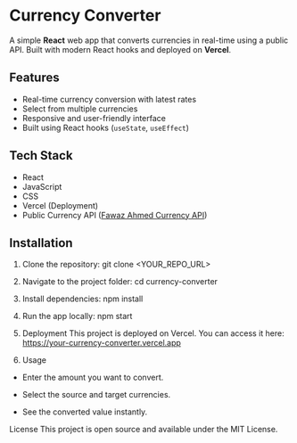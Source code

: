 # Currency Converter

A simple **React** web app that converts currencies in real-time using a public API. Built with modern React hooks and deployed on **Vercel**.

## Features

- Real-time currency conversion with latest rates  
- Select from multiple currencies  
- Responsive and user-friendly interface  
- Built using React hooks (`useState`, `useEffect`)  

## Tech Stack

- React  
- JavaScript  
- CSS  
- Vercel (Deployment)  
- Public Currency API ([Fawaz Ahmed Currency API](https://github.com/fawazahmed0/currency-api))

## Installation

1. Clone the repository:
git clone <YOUR_REPO_URL>

2. Navigate to the project folder:
cd currency-converter

3. Install dependencies:
npm install

4. Run the app locally:
npm start

5. Deployment
This project is deployed on Vercel. You can access it here:
https://your-currency-converter.vercel.app

6. Usage
- Enter the amount you want to convert.

- Select the source and target currencies.

- See the converted value instantly.

License
This project is open source and available under the MIT License.
